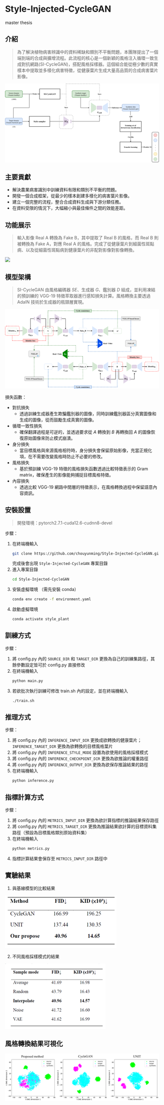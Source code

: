 # Style-Injected-CycleGAN
master thesis
## 介紹
> 為了解決植物病害辨識中的資料稀缺和類別不平衡問題，本團隊提出了一個端到端的合成與擴增流程。此流程的核心是一個新穎的風格注入循環一致生成對抗網路(SI-CycleGAN)，搭配風格採樣器。這個組合能從極少數的真實樣本中提取並多樣化病害特徵，從健康葉片生成大量高品質的合成病害葉片影像。

<img src="images/The Pipeline of the proposed method.png">

## 主要貢獻
- 解決農業病害識別中訓練資料有限和類別不平衡的問題。
- 開發一個合成框架，從最少的樣本創建多樣化的病害葉片影像。
- 建立一個完整的流程，整合合成資料生成與下游分類任務。
- 在資料受限的情況下，大幅縮小與最佳條件之間的效能差距。

## 功能展示
> 輸入影像 Real A 轉換為 Fake B，其中提取了 Real B 的風格，而 Real B 則被轉換為 Fake A，對應 Real A 的風格。完成了從健康葉片到細菌性斑點病、以及從細菌性斑點病到健康葉片的非配對影像對影像轉換。
> 
<img src="images/The results of the training process.png">

## 模型架構
> SI-CycleGAN 由風格編碼器 $SE$、生成器 $G$、鑑別器 $D$ 組成，並利用凍結的預訓練的 VGG-19 特徵萃取器進行感知損失計算。風格轉換主要透過 AdaIN 技術於生成器的瓶頸層實現。

<img src="images/The architecture of SI-CycleGAN.png">

損失函數：
- 對抗損失
  - 透過訓練生成器產生欺騙鑑別器的圖像，同時訓練鑑別器區分真實圖像和生成的圖像，從而鼓勵生成真實的圖像。
- 循環一致性損失
  - 確保翻譯過程是可逆的，並透過要求從 $A$ 轉換到 $B$ 再轉換回 $A$ 的圖像恢復原始圖像來防止模式崩潰。
- 身分損失
  - 當目標風格與來源風格相符時，身分損失會保留原始影像，充當正規化項，在不需要改變風格時防止不必要的修改。
- 風格損失
  - 基於預訓練 VGG-19 特徵的風格損失函數透過比較特徵表示的 Gram matrix，確保產生的影像能夠捕捉目標風格特徵。
- 內容損失
  - 透過比較 VGG-19 網路中間層的特徵表示，在風格轉換過程中保留語意內容資訊。

## 安裝設置
> 開發環境：pytorch2.7.1-cuda12.6-cudnn8-devel

步驟：
1. 在終端機輸入
   ```sh
   git clone https://github.com/chouyunming/Style-Injected-CycleGAN.git
   ```
   完成後會出現 `Style-Injected-CycleGAN` 專案目錄
2. 進入專案目錄
   ```sh
   cd Style-Injected-CycleGAN
   ```
3. 安裝虛擬環境 （需先安裝 conda）
   ```sh
   conda env create -f environment.yaml
   ``` 
4. 啟動虛擬環境
   ```sh
   conda activate style_plant
   ```

## 訓練方式
步驟：
1. 將 config.py 內的 `SOURCE_DIR` 和 `TARGET_DIR` 更換為自己的訓練集路徑，其餘參數設定皆可於 config.py 直接修改
2. 在終端機輸入
   ```sh
   python main.py
   ```
3. 若欲批次執行訓練可修改 train.sh 內的設定，並在終端機輸入
   ```sh
   ./train.sh
   ```   

## 推理方式
步驟：
1. 將 config.py 內的 `INFERENCE_INPUT_DIR` 更換成欲轉換的健康葉片；`INFERENCE_TARGET_DIR` 更換為欲轉換的目標風格葉片
2. 將 config.py 內的 `INFERENCE_STYLE_MODE` 設置為欲使用的風格採樣模式
3. 將 config.py 內的 `INFERENCE_CHECKPOINT_DIR` 更換為欲推論的權重路徑
4. 將 config.py 內的 `INFERENCE_OUTPUT_DIR` 更換為欲保存推論結果的路徑
5. 在終端機輸入
   ```sh
   python inference.py
   ```

## 指標計算方式
步驟：
1. 將 config.py 內的 `METRICS_INPUT_DIR` 更換為欲計算指標的推論結果保存路徑
2. 將 config.py 內的 `METRICS_TARGET_DIR` 更換為推論結果欲計算的目標資料集路徑（預設為目標風格類別原始資料集）
3. 在終端機輸入
   ```sh
   python metrics.py
   ```
4. 指標計算結果會保存至 `METRICS_INPUT_DIR` 路徑中

## 實驗結果
1. 與基線模型的比較結果
<img src="images/Comparison of Image Quality Performance of Different Methods.png">

2. 不同風格採樣模式的結果
<img src="images/Comparison of Image Quality Performance of Different Style Sampler Modes.png">

## 風格轉換結果可視化
<img src="images/t-SNE.png">
